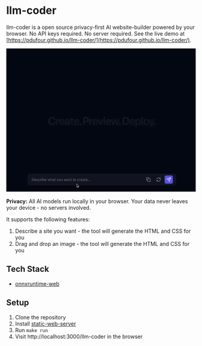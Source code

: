 # llm-coder
llm-coder is a open source privacy-first AI website-builder powered by your browser. No API keys required. No server required. See the live demo at [https://pdufour.github.io/llm-coder/](https://pdufour.github.io/llm-coder/).

![site](https://github.com/pdufour/llm-coder/raw/main/public/site-50.webp)

**Privacy:** All AI models run locally in your browser. Your data never leaves your device - no servers involved.

It supports the following features:
1. Describe a site you want - the tool will generate the HTML and CSS for you
2. Drag and drop an image - the tool will generate the HTML and CSS for you

## Tech Stack
- [onnxruntime-web](https://onnxruntime.ai/docs/tutorials/web/)

## Setup

1. Clone the repository
2. Install [static-web-server](https://static-web-server.net/download-and-install/#macos)
2. Run `make run`
3. Visit http://localhost:3000/llm-coder in the browser
